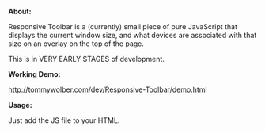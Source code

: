 **About:**

Responsive Toolbar is a (currently) small piece of pure JavaScript that displays the 
current window size, and what devices are associated with that size on an overlay on the
top of the page.

This is in VERY EARLY STAGES of development.

**Working Demo:**

http://tommywolber.com/dev/Responsive-Toolbar/demo.html

**Usage:**

Just add the JS file to your HTML.


